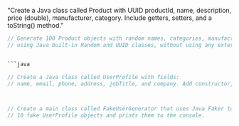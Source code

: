 "Create a Java class called Product with UUID productId, name, description, price (double), manufacturer, category. Include getters, setters, and a toString() method."

```java
// Generate 100 Product objects with random names, categories, manufacturers, and prices
// using Java built-in Random and UUID classes, without using any external libraries.


```java

// Create a Java class called UserProfile with fields:
// name, email, phone, address, jobTitle, and company. Add constructor, getters, and toString().



// Create a main class called FakeUserGenerator that uses Java Faker to generate
// 10 fake UserProfile objects and prints them to the console.

```
